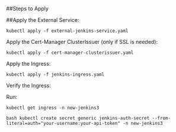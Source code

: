 ##Steps to Apply

##Apply the External Service:

    kubectl apply -f external-jenkins-service.yaml

Apply the Cert-Manager ClusterIssuer (only if SSL is needed):

    kubectl apply -f cert-manager-clusterissuer.yaml

Apply the Ingress:

    kubectl apply -f jenkins-ingress.yaml

Verify the Ingress:

Run:

    kubectl get ingress -n new-jenkins3

``bash
kubectl create secret generic jenkins-auth-secret --from-literal=auth="your-username:your-api-token" -n new-jenkins3
``
